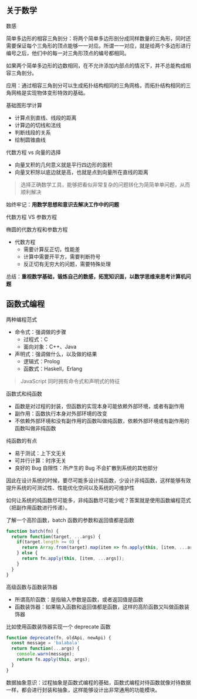 ## 关于数学
数感

简单多边形的相容三角剖分：将两个简单多边形剖分成同样数量的三角形，同时还需要保证每个三角形的顶点能够一一对应。所谓一一对应，就是给两个多边形进行编号之后，他们中的每一对三角形顶点的编号都相同。

如果两个简单多边形的边数相同，在不允许添加内部点的情况下，并不总能构成相容三角剖分。

应用：通过相容三角剖分可以生成拓扑结构相同的三角网格，而拓扑结构相同的三角网格是实现物体变形特效的基础。

基础图形学计算
* 计算点到直线、线段的距离
* 计算边的切线和法线
* 判断线段的关系
* 绘制圆锥曲线

代数方程 vs 向量的选择
* 向量叉积的几何意义就是平行四边形的面积
* 向量叉积除以底边就是高，也就是点到向量所在直线的距离

> 选择正确数学工具，能够把看似非常复杂的问题转化为简简单单问题，从而顺利解决

始终牢记：**用数学思想和意识去解决工作中的问题**

代数方程 VS 参数方程

椭圆的代数方程和参数方程
* 代数方程
  * 需要计算反正切，性能差
  * 计算中需要开平方，需要判断符号
  * 反正切有无穷大的问题，需要特殊处理

总结：**重视数学基础，锻炼自己的数感，拓宽知识面，以数学思维来思考计算机问题**

## 函数式编程
两种编程范式
* 命令式：强调做的步骤
  * 过程式：C
  * 面向对象：C++、Java
* 声明式：强调做什么，以及做的结果
  * 逻辑式：Prolog
  * 函数式：Haskell，Erlang

> JavaScript 同时拥有命令式和声明式的特征

函数式和纯函数
* 函数是对过程的封装，但函数的实现本身可能依赖外部环境，或者有副作用
* 副作用：函数执行本身对外部环境的改变
* 不依赖外部环境和没有副作用的函数叫做纯函数，依赖外部环境或有副作用的函数叫做非纯函数

纯函数的有点
* 易于测试：上下文无关
* 可并行计算：时序无关
* 良好的 Bug 自限性：所产生的 Bug 不会扩散到系统的其他部分

因此在设计系统的时候，要尽可能多设计纯函数，少设计非纯函数，这样能够有效提升系统的可测试性、性能优化空间以及系统的可维护性

如何让系统的纯函数尽可能多，非纯函数尽可能少呢？答案就是使用函数编程范式（把副作用函数进行传递）。

了解一个高阶函数，batch 函数的参数和返回值都是函数
```js
function batch(fn) {
  return function(target, ...args) {
    if(target.length >= 0) {
      return Array.from(target).map(item => fn.apply(this, [item, ...args]));
    } else {
      return fn.apply(this, [item, ...args]);
    }
  }
}
```

高级函数与函数装饰器
* 所谓高阶函数：是指输入参数是函数，或者返回值是函数
* 函数装饰器：如果输入函数和返回值都是函数，这样的高阶函数又叫做函数装饰器

比如使用函数装饰器实现一个 deprecate 函数
```js
function deprecate(fn, oldApi, newApi) {
  const message = 'balabala'
  return function(...args) {
    console.warn(message);
    return fn.apply(this, args);
  }
}
```

数据抽象意识：过程抽象是函数式编程的基础，函数式编程对待函数就像对待数据一样，都会进行封装和抽象，这样能够设计出非常通用的功能模块。